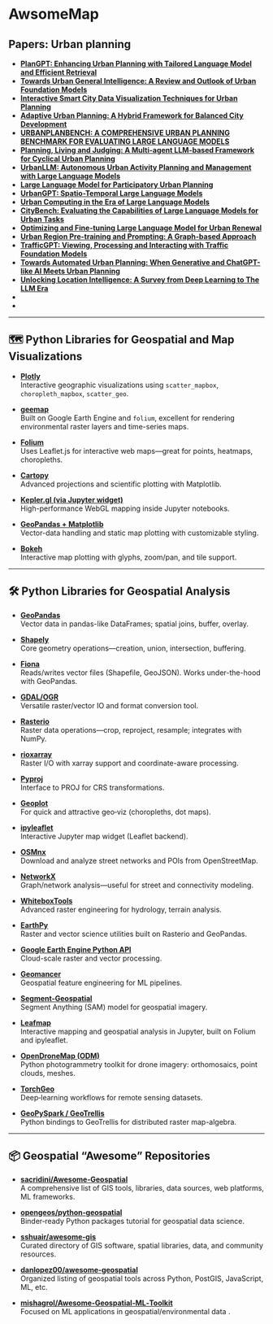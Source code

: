 # AwsomeMap

## Papers: Urban planning


- **[PlanGPT: Enhancing Urban Planning with Tailored Language Model and Efficient Retrieval](https://arxiv.org/pdf/2402.19273)**
- **[Towards Urban General Intelligence: A Review and Outlook of Urban Foundation Models](https://arxiv.org/pdf/2402.01749)**
- **[Interactive Smart City Data Visualization Techniques for Urban Planning](https://www.researchgate.net/profile/Yongjie-Li-6/publication/389324618_Interactive_Smart_City_Data_Visualization_Techniques_for_Urban_Planning/links/67bea097207c0c20fa9755fb/Interactive-Smart-City-Data-Visualization-Techniques-for-Urban-Planning.pdf)**
- **[Adaptive Urban Planning: A Hybrid Framework for Balanced City Development](https://arxiv.org/pdf/2412.15349)**
- **[URBANPLANBENCH: A COMPREHENSIVE URBAN PLANNING BENCHMARK FOR EVALUATING LARGE LANGUAGE MODELS](https://openreview.net/pdf?id=Dl5JaX7zoN)**
- **[Planning, Living and Judging: A Multi-agent LLM-based Framework for Cyclical Urban Planning](https://arxiv.org/pdf/2412.20505)**
- **[UrbanLLM: Autonomous Urban Activity Planning and Management with Large Language Models](https://aclanthology.org/2024.findings-emnlp.98.pdf)**
- **[Large Language Model for Participatory Urban Planning](https://arxiv.org/pdf/2402.17161)**
- **[UrbanGPT: Spatio-Temporal Large Language Models](https://arxiv.org/pdf/2403.00813)**
- **[Urban Computing in the Era of Large Language Models](https://arxiv.org/pdf/2504.02009)**
- **[CityBench: Evaluating the Capabilities of Large Language Models for Urban Tasks](https://arxiv.org/pdf/2406.13945)**
- **[Optimizing and Fine-tuning Large Language Model for Urban Renewal](https://arxiv.org/pdf/2311.15490)**
- **[Urban Region Pre-training and Prompting: A Graph-based Approach](https://arxiv.org/pdf/2408.05920)**
- **[TrafficGPT: Viewing, Processing and Interacting with Traffic Foundation Models](https://arxiv.org/pdf/2309.06719)**
- **[Towards Automated Urban Planning: When Generative and ChatGPT-like AI Meets Urban Planning](https://arxiv.org/pdf/2304.03892)**
- **[Unlocking Location Intelligence: A Survey from Deep Learning to The LLM Era](https://arxiv.org/pdf/2505.09651)**
- **[]()**
- **[]()**


---
## 🗺️ Python Libraries for Geospatial and Map Visualizations 

- **[Plotly](https://plotly.com/python/maps/)**  
  Interactive geographic visualizations using `scatter_mapbox`, `choropleth_mapbox`, `scatter_geo`.

- **[geemap](https://geemap.org/)**  
  Built on Google Earth Engine and `folium`, excellent for rendering environmental raster layers and time-series maps.

- **[Folium](https://python-visualization.github.io/folium/)**  
  Uses Leaflet.js for interactive web maps—great for points, heatmaps, choropleths.

- **[Cartopy](https://scitools.org.uk/cartopy/)**  
  Advanced projections and scientific plotting with Matplotlib.

- **[Kepler.gl (via Jupyter widget)](https://docs.kepler.gl/docs/keplergl-jupyter)**  
  High-performance WebGL mapping inside Jupyter notebooks.

- **[GeoPandas + Matplotlib](https://geopandas.org/en/stable/docs/user_guide/mapping.html)**  
  Vector-data handling and static map plotting with customizable styling.

- **[Bokeh](https://docs.bokeh.org)**  
  Interactive map plotting with glyphs, zoom/pan, and tile support.

---

## 🛠️ Python Libraries for Geospatial Analysis

- **[GeoPandas](https://geopandas.org/)**  
  Vector data in pandas-like DataFrames; spatial joins, buffer, overlay.

- **[Shapely](https://shapely.org/)**  
  Core geometry operations—creation, union, intersection, buffering.

- **[Fiona](https://fiona.readthedocs.io/)**  
  Reads/writes vector files (Shapefile, GeoJSON). Works under-the-hood with GeoPandas.

- **[GDAL/OGR](https://gdal.org/)**  
  Versatile raster/vector IO and format conversion tool.

- **[Rasterio](https://rasterio.readthedocs.io/)**  
  Raster data operations—crop, reproject, resample; integrates with NumPy.

- **[rioxarray](https://corteva.github.io/rioxarray/)**  
  Raster I/O with xarray support and coordinate-aware processing.

- **[Pyproj](https://pyproj4.github.io/pyproj/stable/)**  
  Interface to PROJ for CRS transformations.

- **[Geoplot](https://residentmario.github.io/geoplot/)**  
  For quick and attractive geo‑viz (choropleths, dot maps).

- **[ipyleaflet](https://ipyleaflet.readthedocs.io/)**  
  Interactive Jupyter map widget (Leaflet backend).

- **[OSMnx](https://github.com/gboeing/osmnx)**  
  Download and analyze street networks and POIs from OpenStreetMap.

- **[NetworkX](https://networkx.org/)**  
  Graph/network analysis—useful for street and connectivity modeling.

- **[WhiteboxTools](https://github.com/jblindsay/whitebox-tools)**  
  Advanced raster engineering for hydrology, terrain analysis.

- **[EarthPy](https://earthpy.readthedocs.io/)**  
  Raster and vector science utilities built on Rasterio and GeoPandas.

- **[Google Earth Engine Python API](https://developers.google.com/earth-engine/python)**  
  Cloud-scale raster and vector processing.

- **[Geomancer](https://github.com/geomancer-ai/geomancer)**  
  Geospatial feature engineering for ML pipelines.

- **[Segment‑Geospatial](https://github.com/opengeos/segment-geospatial)**  
  Segment Anything (SAM) model for geospatial imagery.

- **[Leafmap](https://github.com/opengeos/leafmap)**  
  Interactive mapping and geospatial analysis in Jupyter, built on Folium and ipyleaflet.

- **[OpenDroneMap (ODM)](https://github.com/OpenDroneMap/ODM)**  
  Python photogrammetry toolkit for drone imagery: orthomosaics, point clouds, meshes.

- **[TorchGeo](https://github.com/microsoft/torchgeo)**  
  Deep‑learning workflows for remote sensing datasets.

- **[GeoPySpark / GeoTrellis](https://github.com/locationtech/geopyspark)**  
  Python bindings to GeoTrellis for distributed raster map-algebra.

---

## 📦 Geospatial “Awesome” Repositories

- **[sacr​idini/Awesome‑Geospatial](https://github.com/sacridini/Awesome-Geospatial)**  
  A comprehensive list of GIS tools, libraries, data sources, web platforms, ML frameworks.

- **[opengeos/python‑geospatial](https://github.com/opengeos/python-geospatial)**  
  Binder‑ready Python packages tutorial for geospatial data science.

- **[sshuair/awesome‑gis](https://github.com/sshuair/awesome-gis)**  
  Curated directory of GIS software, spatial libraries, data, and community resources.

- **[danlopez00/awesome‑geospatial](https://github.com/danlopez00/awesome-geospatial)**  
  Organized listing of geospatial tools across Python, PostGIS, JavaScript, ML, etc.

- **[mishagrol/Awesome‑Geospatial‑ML‑Toolkit](https://github.com/mishagrol/Awesome-Geospatial-ML-Toolkit)**  
  Focused on ML applications in geospatial/environmental data .


